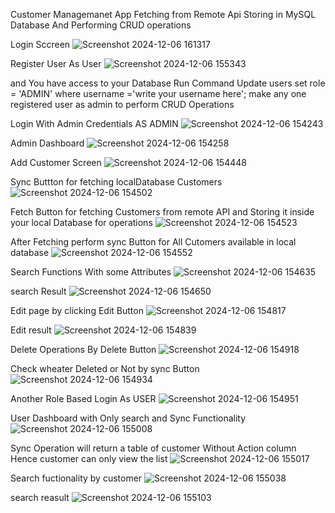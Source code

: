 Customer Managemanet App
Fetching from Remote Api
Storing in MySQL Database And Performing CRUD operations

Login Sccreen
![Screenshot 2024-12-06 161317](https://github.com/user-attachments/assets/99f4a8f5-168b-4424-a96c-e0b384dbbe9f)


Register User As User
![Screenshot 2024-12-06 155343](https://github.com/user-attachments/assets/900d03ae-2c81-44de-a1c9-91b5d042ec0c)

and You have access to your Database 
Run Command Update users set role = 'ADMIN' where username ='write your username here'; make any one registered user as admin to perform CRUD Operations

Login With Admin Credentials AS ADMIN
![Screenshot 2024-12-06 154243](https://github.com/user-attachments/assets/08f0afbb-f609-4557-9f17-1dd51a3495db)

Admin Dashboard
![Screenshot 2024-12-06 154258](https://github.com/user-attachments/assets/ed0bd436-d57d-4db4-91bf-eb106510ceeb)

Add Customer Screen
![Screenshot 2024-12-06 154448](https://github.com/user-attachments/assets/78fcdd52-dcc9-49ea-9cc3-c074c6bb0eea)

Sync Buttton for fetching localDatabase Customers
![Screenshot 2024-12-06 154502](https://github.com/user-attachments/assets/d6c88029-8188-41bb-91b4-2f28e3cec9d8)

Fetch Button for fetching Customers from remote API and Storing it inside your local Database for operations
![Screenshot 2024-12-06 154523](https://github.com/user-attachments/assets/547e1a63-502d-41e1-ae40-021bb4fd44d6)

After Fetching perform sync Button for All Cutomers available in local database
![Screenshot 2024-12-06 154552](https://github.com/user-attachments/assets/7f892d4d-82a5-4e8a-901f-1bb40525f7a8)

Search Functions With some Attributes
![Screenshot 2024-12-06 154635](https://github.com/user-attachments/assets/8683f68b-07fa-4bf9-bed2-bdfaeb6a9e78)

search Result
![Screenshot 2024-12-06 154650](https://github.com/user-attachments/assets/6912748c-b7e9-4f72-b3b4-2958678bc443)

Edit page by clicking Edit Button
![Screenshot 2024-12-06 154817](https://github.com/user-attachments/assets/fc20d813-e675-4a51-a2be-b3a8fb4d199e)

Edit result
![Screenshot 2024-12-06 154839](https://github.com/user-attachments/assets/ea933e88-8e86-4ac6-aa43-0c71fd7717e0)

Delete Operations By Delete Button
![Screenshot 2024-12-06 154918](https://github.com/user-attachments/assets/e2c76136-511e-456b-8d8b-1982d4e741e6)

Check wheater Deleted or Not by sync Button
![Screenshot 2024-12-06 154934](https://github.com/user-attachments/assets/6ce74a76-f86c-4331-b7e1-0b6527d08fd3)


Another Role Based Login As USER
![Screenshot 2024-12-06 154951](https://github.com/user-attachments/assets/4c3378ad-9164-4645-8078-489926562c38)

User Dashboard with Only search and Sync Functionality
![Screenshot 2024-12-06 155008](https://github.com/user-attachments/assets/39720c95-a699-499e-8c18-057ffd8a92b4)

Sync Operation will return a table of customer Without Action column Hence customer can only view the list
![Screenshot 2024-12-06 155017](https://github.com/user-attachments/assets/ce36927c-0333-40e5-be88-dbae83ba877f)


Search fuctionality by customer
![Screenshot 2024-12-06 155038](https://github.com/user-attachments/assets/eb7793a8-cc78-4524-a043-62ee2605bd23)

search reasult 
![Screenshot 2024-12-06 155103](https://github.com/user-attachments/assets/db2f849e-37a7-4280-8ed6-8dcfef068d6a)




